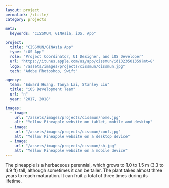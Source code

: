 ```yaml
---
layout: project
permalink: /:title/
category: projects

meta:
  keywords: "CISSMUN, GINAsia, iOS, App"

project:
  title: "CISSMUN/GINAsia App"
  type: "iOS App"
  role: "Project Coordinator, UI Designer, and iOS Developer"
  url: "https://itunes.apple.com/us/app/cissmun/id1323501359?mt=8"
  logo: "/assets/images/projects/cissmun/cissmun.jpg"
  tech: "Adobe Photoshop, Swift"

agency:
  team: "Edward Huang, Tanya Lai, Stanley Liu"
  title: "iOS Development Team"
  url: "n"
  year: "2017, 2018"

images:
  - image:
    url: "/assets/images/projects/cissmun/home.jpg"
    alt: "Yellow Pineapple website on tablet, mobile and desktop"
  - image:
    url: "/assets/images/projects/cissmun/conf.jpg"
    alt: "Yellow Pineapple website on a desktop device"
  - image:
    url: "/assets/images/projects/cissmun/sh.jpg"
    alt: "Yellow Pineapple website on a mobile device"
---
```

<p>The pineapple is a herbaceous perennial, which grows to 1.0 to 1.5 m (3.3 to 4.9 ft) tall, although sometimes it can be taller. The plant takes almost three years to reach maturation. It can fruit a total of three times during its lifetime.</p>
